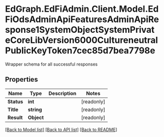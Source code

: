 # EdGraph.EdFiAdmin.Client.Model.EdFiOdsAdminApiFeaturesAdminApiResponse1SystemObjectSystemPrivateCoreLibVersion6000CultureneutralPublicKeyToken7cec85d7bea7798e
Wrapper schema for all successful responses

## Properties

Name | Type | Description | Notes
------------ | ------------- | ------------- | -------------
**Status** | **int** |  | [readonly] 
**Title** | **string** |  | [readonly] 
**Result** | **Object** |  | [readonly] 

[[Back to Model list]](../README.md#documentation-for-models) [[Back to API list]](../README.md#documentation-for-api-endpoints) [[Back to README]](../README.md)

